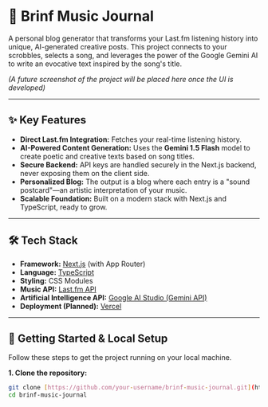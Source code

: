 # 🎼 Brinf Music Journal

A personal blog generator that transforms your Last.fm listening history into unique, AI-generated creative posts. This project connects to your scrobbles, selects a song, and leverages the power of the Google Gemini AI to write an evocative text inspired by the song's title.

*(A future screenshot of the project will be placed here once the UI is developed)*

---

## ✨ Key Features

* **Direct Last.fm Integration:** Fetches your real-time listening history.
* **AI-Powered Content Generation:** Uses the **Gemini 1.5 Flash** model to create poetic and creative texts based on song titles.
* **Secure Backend:** API keys are handled securely in the Next.js backend, never exposing them on the client side.
* **Personalized Blog:** The output is a blog where each entry is a "sound postcard"—an artistic interpretation of your music.
* **Scalable Foundation:** Built on a modern stack with Next.js and TypeScript, ready to grow.

---

## 🛠️ Tech Stack

* **Framework:** [Next.js](https://nextjs.org/) (with App Router)
* **Language:** [TypeScript](https://www.typescriptlang.org/)
* **Styling:** CSS Modules
* **Music API:** [Last.fm API](https://www.last.fm/api/intro)
* **Artificial Intelligence API:** [Google AI Studio (Gemini API)](https://aistudio.google.com/)
* **Deployment (Planned):** [Vercel](https://vercel.com/)

---

## 🚀 Getting Started & Local Setup

Follow these steps to get the project running on your local machine.

**1. Clone the repository:**
```bash
git clone [https://github.com/your-username/brinf-music-journal.git](https://github.com/your-username/brinf-music-journal.git)
cd brinf-music-journal